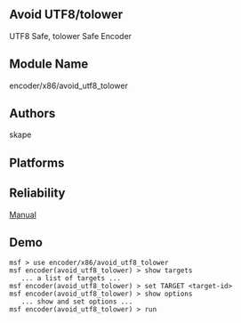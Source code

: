 ## Avoid UTF8/tolower

UTF8 Safe, tolower Safe Encoder


## Module Name
encoder/x86/avoid_utf8_tolower

## Authors
skape





## Platforms


## Reliability
[Manual](https://github.com/rapid7/metasploit-framework/wiki/Exploit-Ranking)

## Demo

```
msf > use encoder/x86/avoid_utf8_tolower
msf encoder(avoid_utf8_tolower) > show targets
   ... a list of targets ...
msf encoder(avoid_utf8_tolower) > set TARGET <target-id>
msf encoder(avoid_utf8_tolower) > show options
   ... show and set options ...
msf encoder(avoid_utf8_tolower) > run
```
    
    